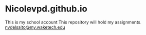 # Nicolevpd.github.io
This is my school account 
This repository will hold my assignments.
nvdelsalto@my.waketech.edu
